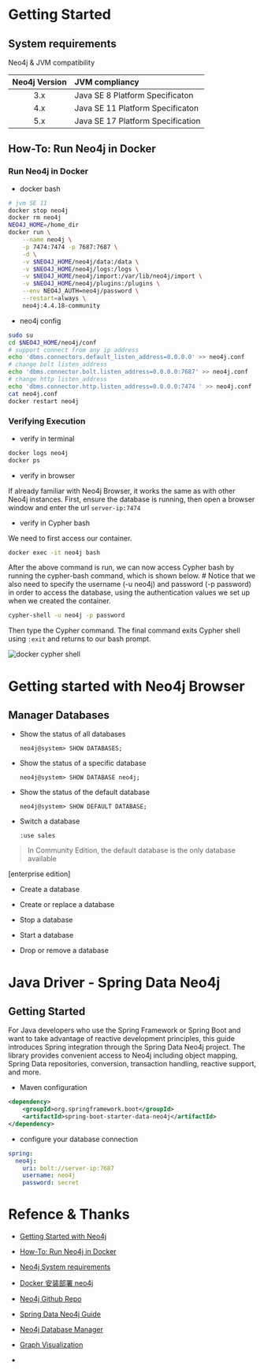 
# Getting Started
## System requirements

Neo4j & JVM compatibility

| Neo4j Version | JVM compliancy                    |
| :-----------: | :-------------------------------- |
|      3.x      | Java SE 8 Platform Specificaton   |
|      4.x      | Java SE 11 Platform Specificaton  |
|      5.x      | Java SE 17 Platform Specification |

## How-To: Run Neo4j in Docker

### Run Neo4j in Docker

+ docker bash

```bash
# jvm SE 11
docker stop neo4j
docker rm neo4j
NEO4J_HOME=/home_dir
docker run \
    --name neo4j \
    -p 7474:7474 -p 7687:7687 \
    -d \
    -v $NEO4J_HOME/neo4j/data:/data \
    -v $NEO4J_HOME/neo4j/logs:/logs \
    -v $NEO4J_HOME/neo4j/import:/var/lib/neo4j/import \
    -v $NEO4J_HOME/neo4j/plugins:/plugins \
    --env NEO4J_AUTH=neo4j/password \
    --restart=always \
    neo4j:4.4.18-community
```

+ neo4j config

```bash
sudo su
cd $NEO4J_HOME/neo4j/conf
# support connect from any ip address
echo 'dbms.connectors.default_listen_address=0.0.0.0' >> neo4j.conf
# change bolt listen_address
echo 'dbms.connector.bolt.listen_address=0.0.0.0:7687' >> neo4j.conf
# change http listen_address
echo 'dbms.connector.http.listen_address=0.0.0.0:7474 ' >> neo4j.conf
cat neo4j.conf 
docker restart neo4j
```

### Verifying Execution

+ verify in terminal

```bash
docker logs neo4j
docker ps
```

+ verify in browser

If already familiar with Neo4j Browser, it works the same as with other Neo4j instances. First, ensure the database is running, then open a browser window and enter the url `server-ip:7474`

+ verify in Cypher bash

We need to first access our container.

```bash
docker exec -it neo4j bash
```

After the above command is run, we can now access Cypher bash by running the cypher-bash command, which is shown below. # Notice that we also need to specify the username (-u neo4j) and password (-p password) in order to access the database, using the authentication values we set up when we created the container.

```bash
cypher-shell -u neo4j -p password
```

Then type the Cypher command. The final command exits Cypher shell using `:exit` and returns to our bash prompt.

![docker cypher shell](https://dist.neo4j.com/wp-content/uploads/docker_cypher_shell.jpg)



# Getting started with Neo4j Browser

## Manager Databases

+ Show the status of all databases

  ```cypher
  neo4j@system> SHOW DATABASES;
  ```

+ Show the status of a specific database

  ```cypher
  neo4j@system> SHOW DATABASE neo4j;
  ```

+ Show the status of the default database

  ```cypher
  neo4j@system> SHOW DEFAULT DATABASE;
  ```
+ Switch a database

  ```
  :use sales
  ```

> In Community Edition, the default database is the only database available



[enterprise edition]

+ Create a database


+ Create or replace a database
+ Stop a database
+ Start a database
+ Drop or remove a database









# Java Driver - Spring Data Neo4j

## Getting Started

For Java developers who use the Spring Framework or Spring Boot and want to take advantage of reactive development principles, this guide introduces Spring integration through the Spring Data Neo4j project. The library provides convenient access to Neo4j including object mapping, Spring Data repositories, conversion, transaction handling, reactive support, and more.

+ Maven configuration

```xml
<dependency>
	<groupId>org.springframework.boot</groupId>
	<artifactId>spring-boot-starter-data-neo4j</artifactId>
</dependency>
```

+ configure your database connection

```yaml
spring: 
  neo4j:
    uri: bolt://server-ip:7687
    username: neo4j
    password: secret
```





# Refence & Thanks

+ [Getting Started with Neo4j](https://neo4j.com/developer/get-started/)
+ [How-To: Run Neo4j in Docker](https://neo4j.com/developer/docker-run-neo4j/)
+ [Neo4j System requirements](https://neo4j.com/docs/operations-manual/current/installation/requirements/)
+ [Docker 安装部署 neo4j](https://blog.csdn.net/weixin_44037416/article/details/125560775)
+ [Neo4j Github Repo](https://github.com/spring-projects/spring-data-neo4j)
+ [Spring Data Neo4j Guide](https://docs.spring.io/spring-data/neo4j/docs/current/reference/html/)
+ [Neo4j Database Manager](https://neo4j.com/docs/operations-manual/4.0/)

+ [Graph Visualization](https://neo4j.com/developer/graph-visualization/)
+ 


